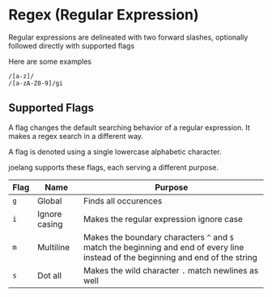 # Regex (Regular Expression)

Regular expressions are delineated with two forward slashes, optionally followed directly with supported flags

Here are some examples

```
/[a-z]/
/[a-zA-Z0-9]/gi
```

## Supported Flags

A flag changes the default searching behavior of a regular expression. It makes a regex search in a different way.

A flag is denoted using a single lowercase alphabetic character.

joelang supports these flags, each serving a different purpose.

| Flag | Name | Purpose |
| --- | --- | --- |
| `g` | Global | Finds all occurences |
| `i` | Ignore casing | Makes the regular expression ignore case |
| `m` | Multiline | Makes the boundary characters `^` and `$` match the beginning and end of every line instead of the beginning and end of the string |
| `s` | Dot all | Makes the wild character `.` match newlines as well |
